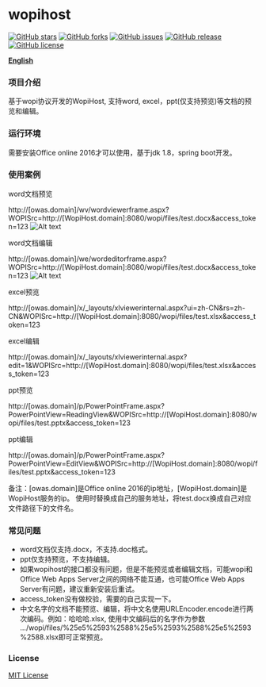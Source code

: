# wopihost

[![GitHub stars](https://img.shields.io/github/stars/ethendev/wopihost.svg)](https://github.com/ethendev/wopihost/stargazers)
[![GitHub forks](https://img.shields.io/github/forks/ethendev/wopihost.svg)](https://github.com/ethendev/wopihost/network)
[![GitHub issues](https://img.shields.io/github/issues/ethendev/wopihost.svg)](https://github.com/ethendev/wopihost/issues)
[![GitHub release](https://img.shields.io/github/release/ethendev/wopihost.svg)](https://github.com/ethendev/wopihost/releases)
[![GitHub license](https://img.shields.io/badge/license-MIT-blue.svg)](https://raw.githubusercontent.com/ethendev/wopihost/master/LICENSE)

**[English](https://github.com/ethendev/wopihost/blob/master/README-EN.md)**

### 项目介绍
基于wopi协议开发的WopiHost, 支持word, excel，ppt(仅支持预览)等文档的预览和编辑。

### 运行环境
需要安装Office online 2016才可以使用，基于jdk 1.8，spring boot开发。

### 使用案例
word文档预览   

http://[owas.domain]/wv/wordviewerframe.aspx?WOPISrc=http://[WopiHost.domain]:8080/wopi/files/test.docx&access_token=123
![Alt text](http://img.blog.csdn.net/20170418172425910?watermark/2/text/aHR0cDovL2Jsb2cuY3Nkbi5uZXQveXVmZWl5YW5saXU=/font/5a6L5L2T/fontsize/400/fill/I0JBQkFCMA==/dissolve/70/gravity/SouthEast)

word文档编辑  

http://[owas.domain]/we/wordeditorframe.aspx?WOPISrc=http://[WopiHost.domain]:8080/wopi/files/test.docx&access_token=123
![Alt text](http://img.blog.csdn.net/20170418172534332?watermark/2/text/aHR0cDovL2Jsb2cuY3Nkbi5uZXQveXVmZWl5YW5saXU=/font/5a6L5L2T/fontsize/400/fill/I0JBQkFCMA==/dissolve/70/gravity/SouthEast)

excel预览  

http://[owas.domain]/x/_layouts/xlviewerinternal.aspx?ui=zh-CN&rs=zh-CN&WOPISrc=http://[WopiHost.domain]:8080/wopi/files/test.xlsx&access_token=123

excel编辑   

http://[owas.domain]/x/_layouts/xlviewerinternal.aspx?edit=1&WOPISrc=http://[WopiHost.domain]:8080/wopi/files/test.xlsx&access_token=123

ppt预览  

http://[owas.domain]/p/PowerPointFrame.aspx?PowerPointView=ReadingView&WOPISrc=http://[WopiHost.domain]:8080/wopi/files/test.pptx&access_token=123

ppt编辑   

http://[owas.domain]/p/PowerPointFrame.aspx?PowerPointView=EditView&WOPISrc=http://[WopiHost.domain]:8080/wopi/files/test.pptx&access_token=123

备注：[owas.domain]是Office online 2016的ip地址，[WopiHost.domain]是WopiHost服务的ip。
使用时替换成自己的服务地址，将test.docx换成自己对应文件路径下的文件名。

### 常见问题
* word文档仅支持.docx，不支持.doc格式。
* ppt仅支持预览，不支持编辑。
* 如果wopihost的接口都没有问题，但是不能预览或者编辑文档，可能wopi和Office Web Apps Server之间的网络不能互通，也可能Office Web Apps Server有问题，建议重新安装后重试。
* access_token没有做校验，需要的自己实现一下。
* 中文名字的文档不能预览、编辑，将中文名使用URLEncoder.encode进行两次编码。例如：哈哈哈.xlsx, 使用中文编码后的名字作为参数 .../wopi/files/%25e5%2593%2588%25e5%2593%2588%25e5%2593%2588.xlsx即可正常预览。

### License
[MIT License](https://github.com/ethendev/wopihost/blob/master/LICENSE.md)